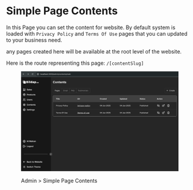 # Simple Page Contents

In this Page you can set the content for website. By default system is loaded with `Privacy Policy` and `Terms Of Use` pages that you can updated to your business need.

any pages created here will be available at the root level of the website.

Here is the route representing this page: `/[contentSlug]`

<figure><img src="../../.gitbook/assets/image (2).png" alt=""><figcaption><p>Admin > Simple Page Contents</p></figcaption></figure>

